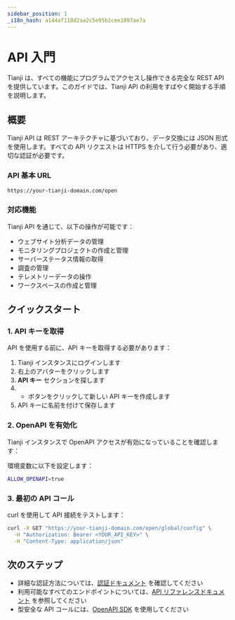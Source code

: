 ```yaml
---
sidebar_position: 1
_i18n_hash: a144af118d2aa2c5e95b1cee1897ae7a
---
```

# API 入門

Tianji は、すべての機能にプログラムでアクセスし操作できる完全な REST API を提供しています。このガイドでは、Tianji API の利用をすばやく開始する手順を説明します。

## 概要

Tianji API は REST アーキテクチャに基づいており、データ交換には JSON 形式を使用します。すべての API リクエストは HTTPS を介して行う必要があり、適切な認証が必要です。

### API 基本 URL

```bash
https://your-tianji-domain.com/open
```

### 対応機能

Tianji API を通じて、以下の操作が可能です：

- ウェブサイト分析データの管理
- モニタリングプロジェクトの作成と管理
- サーバーステータス情報の取得
- 調査の管理
- テレメトリーデータの操作
- ワークスペースの作成と管理

## クイックスタート

### 1. API キーを取得

API を使用する前に、API キーを取得する必要があります：

1. Tianji インスタンスにログインします
2. 右上のアバターをクリックします
3. **API キー** セクションを探します
4. + ボタンをクリックして新しい API キーを作成します
5. API キーに名前を付けて保存します

### 2. OpenAPI を有効化

Tianji インスタンスで OpenAPI アクセスが有効になっていることを確認します：

環境変数に以下を設定します：
```bash
ALLOW_OPENAPI=true
```

### 3. 最初の API コール

curl を使用して API 接続をテストします：

```bash
curl -X GET "https://your-tianji-domain.com/open/global/config" \
  -H "Authorization: Bearer <YOUR_API_KEY>" \
  -H "Content-Type: application/json"
```

## 次のステップ

- 詳細な認証方法については、[認証ドキュメント](./authentication.md) を確認してください
- 利用可能なすべてのエンドポイントについては、[API リファレンスドキュメント](/api) を参照してください
- 型安全な API コールには、[OpenAPI SDK](./openapi-sdk.md) を使用してください
